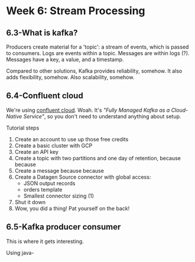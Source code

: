 # Week 6: Stream Processing

## 6.3-What is kafka?

Producers create material for a 'topic': a stream of events, which is passed to consumers. Logs are events within a topic. Messages are within logs (?). Messages have a key, a value, and a timestamp.

Compared to other solutions, Kafka provides reliability, somehow. It also adds flexibility, somehow. Also scalability, somehow. 

## 6.4-Confluent cloud

We're using [confluent cloud](https://www.confluent.io/en-gb/confluent-cloud/). Woah. It's *"Fully Managed Kafka as a Cloud-Native Service"*, so you don't need to understand anything about setup.

Tutorial steps
1. Create an account to use up those free credits
2. Create a basic cluster with GCP
3. Create an API key
4. Create a topic with two partitions and one day of retention, because because
5. Create a message because because
6. Create a Datagen Source connector with global access:
    - JSON output records
    - orders template
    - Smallest connector sizing (1)
7.  Shut it down
8. Wow, you did a thing! Pat yourself on the back!

## 6.5-Kafka producer consumer

This is where it gets interesting.

Using java-